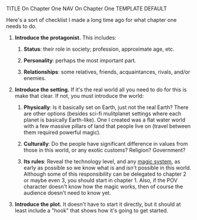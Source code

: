 TITLE On Chapter One
NAV On Chapter One
TEMPLATE DEFAULT

Here's a sort of checklist I made a long time ago for what chapter one needs to do.

1. **Introduce the protagonist.** This includes:

	1. **Status**: their role in society; profession, approximate age, etc.

	2. **Personality**: perhaps the most important part.

	3. **Relationships**: some relatives, friends, acquaintances, rivals, and/or enemies.

2. **Introduce the setting.** If it's the real world all you need to do for this is make that clear. If not, you must introduce the world:

	1. **Physically**: Is it basically set on Earth, just not the real Earth? There are other options (besides sci-fi mulitplanet settings where each planet is basically Earth-like). One I created was a flat water world with a few massive pillars of land that people live on (travel between them required powerful magic).

	2. **Culturally**: Do the people have significant difference in values from those in this world, or any exotic customs? Religion? Government?

	3. **Its rules**: Reveal the technology level, and any [magic system](magic_system), as early as possible so we know what is and isn't possible in this world. Although some of this responsibility can be delegated to chapter 2 or maybe even 3, you should start in chapter 1. Also, if the POV character doesn't know how the magic works, then of course the audience doesn't need to know yet.

3. **Introduce the plot.** It doesn't have to start it directly, but it should at least include a "hook" that shows how it's going to get started.
